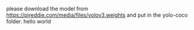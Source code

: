 please download the model from <https://pjreddie.com/media/files/yolov3.weights> and put in the yolo-coco folder.
hello world

